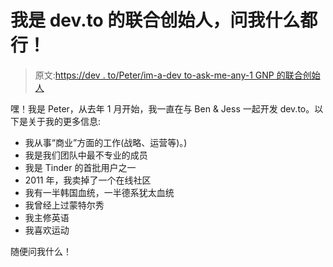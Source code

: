 # 我是 dev.to 的联合创始人，问我什么都行！

> 原文:[https://dev . to/Peter/im-a-dev to-ask-me-any-1 GNP 的联合创始人](https://dev.to/peter/im-a-co-founder-of-devto-ask-me-anything-1gnp)

嘿！我是 Peter，从去年 1 月开始，我一直在与 Ben & Jess 一起开发 dev.to。以下是关于我的更多信息:

*   我从事“商业”方面的工作(战略、运营等)。)
*   我是我们团队中最不专业的成员
*   我是 Tinder 的首批用户之一
*   2011 年，我卖掉了一个在线社区
*   我有一半韩国血统，一半德系犹太血统
*   我曾经上过蒙特尔秀
*   我主修英语
*   我喜欢运动

随便问我什么！
